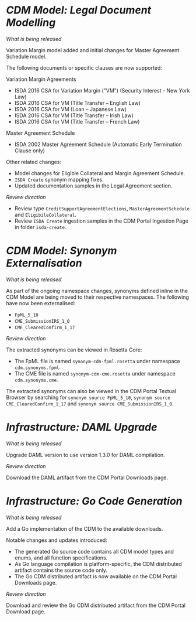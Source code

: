 # *CDM Model: Legal Document Modelling*

_What is being released_

Variation Margin model added and initial changes for Master Agreement Schedule model.

The following documents or specific clauses are now supported:

Variation Margin Agreements
- ISDA 2016 CSA for Variation Margin ("VM") (Security Interest - New York Law)
- ISDA 2016 CSA for VM (Title Transfer – English Law)
- ISDA 2016 CSA for VM (Loan – Japanese Law)
- ISDA 2016 CSA for VM (Title Transfer – Irish Law)
- ISDA 2016 CSA for VM (Title Transfer – French Law)

Master Agreement Schedule
- ISDA 2002 Master Agreement Schedule (Automatic Early Termination Clause only)

Other related changes:

- Model changes for Eligible Collateral and Margin Agreement Schedule.
- `ISDA Create` synonym mapping fixes.
- Updated documentation samples in the Legal Agreement section.

_Review direction_

- Review type `CreditSupportAgreementElections`, `MasterAgreementSchedule` and `EligibileCollateral`.
- Review `ISDA Create` ingestion samples in the CDM Portal Ingestion Page in folder `isda-create`.


# *CDM Model: Synonym Externalisation*

_What is being released_

As part of the ongoing namespace changes, synonyms defined inline in the CDM Model are being moved to their respective namespaces. The following have now been externalised:
 - `FpML_5_10`
 - `CME_SubmissionIRS_1_0`
 - `CME_ClearedConfirm_1_17`

_Review direction_

The extracted synonyms can be viewed in Rosetta Core:
- The FpML file is named `synonym-cdm-fpml.rosetta` under namespace `cdm.synonyms.fpml`.
- The CME file is named `synonym-cdm-cme.rosetta` under namespace `cdm.synonyms.cme`. 

The extracted synonyms can also be viewed in the CDM Portal Textual Browser by searching for `synonym source FpML_5_10`, `synonym source CME_ClearedConfirm_1_17` and `synonym source CME_SubmissionIRS_1_0`.    


# *Infrastructure: DAML Upgrade*

_What is being released_

Upgrade DAML version to use version 1.3.0 for DAML compilation.

_Review direction_

Download the DAML artifact from the CDM Portal Downloads page.


# *Infrastructure: Go Code Generation*

_What is being released_

Add a Go implementation of the CDM to the available downloads.

Notable changes and updates introduced:

- The generated Go source code contains all CDM model types and enums, and all function specifications.
- As Go language compilation is platform-specific, the CDM distributed artifact contains the source code only.
- The Go CDM distributed artifact is now available on the CDM Portal Downloads page.

_Review direction_

Download and review the Go CDM distributed artifact from the CDM Portal Download page.
